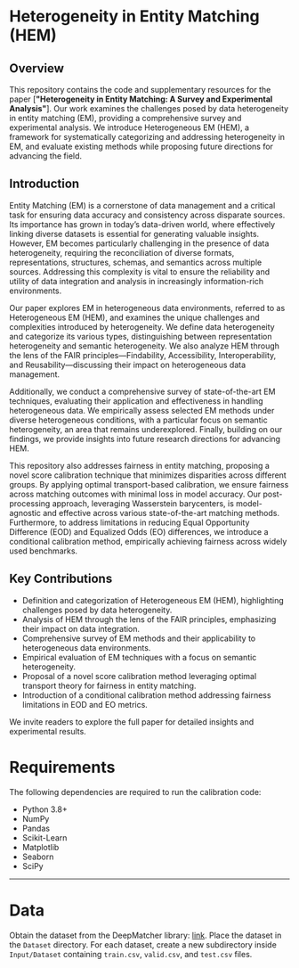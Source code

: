# Heterogeneity in Entity Matching (HEM)

## Overview

This repository contains the code and supplementary resources for the paper [**"Heterogeneity in Entity Matching: A Survey and Experimental Analysis"**]. Our work examines the challenges posed by data heterogeneity in entity matching (EM), providing a comprehensive survey and experimental analysis. We introduce Heterogeneous EM (HEM), a framework for systematically categorizing and addressing heterogeneity in EM, and evaluate existing methods while proposing future directions for advancing the field.

## Introduction

Entity Matching (EM) is a cornerstone of data management and a critical task for ensuring data accuracy and consistency across disparate sources. Its importance has grown in today’s data-driven world, where effectively linking diverse datasets is essential for generating valuable insights. However, EM becomes particularly challenging in the presence of data heterogeneity, requiring the reconciliation of diverse formats, representations, structures, schemas, and semantics across multiple sources. Addressing this complexity is vital to ensure the reliability and utility of data integration and analysis in increasingly information-rich environments.

Our paper explores EM in heterogeneous data environments, referred to as Heterogeneous EM (HEM), and examines the unique challenges and complexities introduced by heterogeneity. We define data heterogeneity and categorize its various types, distinguishing between representation heterogeneity and semantic heterogeneity. We also analyze HEM through the lens of the FAIR principles—Findability, Accessibility, Interoperability, and Reusability—discussing their impact on heterogeneous data management.

Additionally, we conduct a comprehensive survey of state-of-the-art EM techniques, evaluating their application and effectiveness in handling heterogeneous data. We empirically assess selected EM methods under diverse heterogeneous conditions, with a particular focus on semantic heterogeneity, an area that remains underexplored. Finally, building on our findings, we provide insights into future research directions for advancing HEM.

This repository also addresses fairness in entity matching, proposing a novel score calibration technique that minimizes disparities across different groups. By applying optimal transport-based calibration, we ensure fairness across matching outcomes with minimal loss in model accuracy. Our post-processing approach, leveraging Wasserstein barycenters, is model-agnostic and effective across various state-of-the-art matching methods. Furthermore, to address limitations in reducing Equal Opportunity Difference (EOD) and Equalized Odds (EO) differences, we introduce a conditional calibration method, empirically achieving fairness across widely used benchmarks.

## Key Contributions

- Definition and categorization of Heterogeneous EM (HEM), highlighting challenges posed by data heterogeneity.
- Analysis of HEM through the lens of the FAIR principles, emphasizing their impact on data integration.
- Comprehensive survey of EM methods and their applicability to heterogeneous data environments.
- Empirical evaluation of EM techniques with a focus on semantic heterogeneity.
- Proposal of a novel score calibration method leveraging optimal transport theory for fairness in entity matching.
- Introduction of a conditional calibration method addressing fairness limitations in EOD and EO metrics.

We invite readers to explore the full paper for detailed insights and experimental results.


# Requirements

The following dependencies are required to run the calibration code:

- Python 3.8+
- NumPy
- Pandas
- Scikit-Learn
- Matplotlib
- Seaborn
- SciPy

------
# Data

Obtain the dataset from the DeepMatcher library: [link](https://github.com/anhaidgroup/deepmatcher/blob/master/Datasets.md). Place the dataset in the `Dataset` directory. For each dataset, create a new subdirectory inside `Input/Dataset` containing `train.csv`, `valid.csv`, and `test.csv` files.


